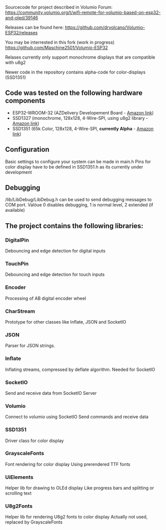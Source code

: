 Sourcecode for project described in Volumio Forum:
https://community.volumio.org/t/wifi-remote-for-volumio-based-on-esp32-and-oled/39146

Releases can be found here:
https://github.com/drvolcano/Volumio-ESP32/releases

You may be interrested in this fork (work in progress)
https://github.com/Maschine2501/Volumio-ESP32

Relases currently only support monochrome displays that are compatible with u8g2

Newer code in the repository contains alpha-code for color-displays (SSD1351)

## Code was tested on the following hardware components
- ESP32-WROOM-32 (AZDelivery Developement Board - [Amazon link](https://www.amazon.de/gp/product/B071P98VTG))
- SSD1327 (monochrome, 128x128, 4-Wire-SPI, using u8g2 library - [Amazon link](https://www.amazon.de/gp/product/B079KRC9X3))
- SSD1351 (65k Color, 128x128, 4-Wire-SPI, **currently Alpha** - [Amazon link](https://www.amazon.de/gp/product/B07D9NVJPZ))

## Configuration

Basic settings to configure your system can be made in main.h
Pins for color display have to be defined in SSD1351.h as its currently under development

## Debugging
/lib/LibDebug/LibDebug.h can be used to send debugging messages to COM port.
Valöue 0 disables debugging, 1 is normal level, 2 extended (if available)

## The project contains the following libraries:

### DigitalPin
  Debouncing and edge detection for digital inputs

### TouchPin
  Debouncing and edge detection for touch inputs

### Encoder
  Processing of AB digital encoder wheel
  
### CharStream
  Prototype for other classes like Inflate, JSON and SocketIO
  
### JSON
  Parser for JSON strings.

### Inflate
  Inflating streams, compressed by deflate algorithm.
  Needed for SocketIO
  
### SocketIO
  Send and receive data from SocketIO Server
  
### Volumio
  Connect to volumio using SocketIO
  Send commands and receive data
  
### SSD1351
  Driver class for color display
  
### GrayscaleFonts
  Font rendering for color display
  Using prerendered TTF fonts
  
### UiElements
  Helper lib for drawing to OLEd display
  Like progress bars and splitting or scrolling text
 
### U8g2Fonts
  Helper lib for rendering U8g2 fonts to color display
  Actually not used, replaced by GrayscaleFonts
 
 
  
  
  
  
